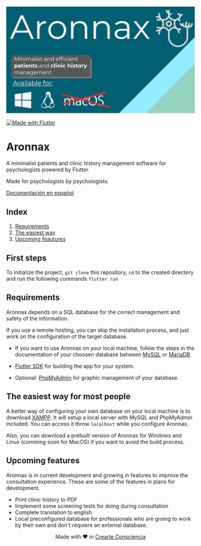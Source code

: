![Cover](/docs/img/Cover_EN.png)

<p><a href="https://flutter.dev" target="_blank"><img alt="Made with Flutter" src="https://img.shields.io/badge/Made%20with-Flutter-blue"></a></p>

# Aronnax
A minimalist patients and clinic history management software for psychologists powered by Flutter.

Made for psychologists by psychologists.

[Documentación en español](/docs/README-es.md)

## Index
1. [Requirements](#requirements)
2. [The easiest way](#the-easiest-way-for-most-people)
3. [Upcoming feautures](#upcoming-features)

## First steps

To initialize the project, ``git clone`` this repository, ``cd`` to the created directory and run the following commands ``flutter run``

## Requirements

Aronnax depends on a SQL database for the correct management and safety of the information.

If you use a remote hosting, you can skip the installation process, and just work on the configuration of the target database. 

- If you want to use Aronnax on your local machine, follow the steps in the documentation of your choosen database between  <a href="https://dev.mysql.com/doc/mysql-getting-started/en/" target="_blank">MySQL</a> or <a href="https://mariadb.com/kb/en/installing-mariadb-msi-packages-on-windows/" target="_blank">MariaDB</a>.

- [Flutter SDK](https://docs.flutter.dev/get-started/install) for building the app for your system.


- Optional: [PhpMyAdmin](https://docs.phpmyadmin.net/en/latest/setup.html) for graphic management of your database.

## The easiest way for most people

A better way of configuring your own database on your local machine is to download  <a href="https://www.apachefriends.org/download.html" target="_blank">XAMPP</a>. It will setup a local server with MySQL and PhpMyAdmin included. You can access it throw ``localhost`` while you configure Aronnax.

Also, you can download a prebuilt version of Aronnax for Windows and Linux (comming soon for MacOS) if you want to avoid the build process.

## Upcoming features

Aronnax is in current development and growing in features to improve the consultation experience. These are some of the features in plans for development.

- Print clinic history to PDF
- Implement some screening tests for doing during consultation
- Complete translation to english
- Local preconfigured database for professionals who are groing to work by their own and don't requiere an external database.


<p align="center">Made with &hearts; in <a href="https://crearteconsciencia.co">Crearte Consciencia</a></p>